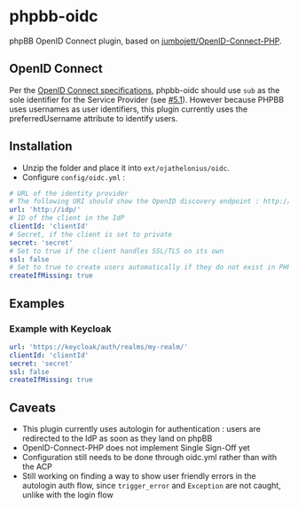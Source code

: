 # phpbb-oidc
phpBB OpenID Connect plugin, based on [jumbojett/OpenID-Connect-PHP](https://github.com/jumbojett/OpenID-Connect-PHP).

## OpenID Connect
Per the [OpenID Connect specifications](https://openid.net/specs/openid-connect-core-1_0.html), phpbb-oidc should use `sub` as the sole identifier for the Service Provider (see [#5.1](https://openid.net/specs/openid-connect-core-1_0.html#IDToken)). However because PHPBB uses usernames as user identifiers, this plugin currently uses the preferredUsername attribute to identify users.


## Installation
* Unzip the folder and place it into `ext/ojathelonius/oidc`.
* Configure `config/oidc.yml` :
```yaml
# URL of the identity provider
# The following URI should show the OpenID discovery endpoint : http://idp/.well-known/openid-configuration
url: 'http://idp/'
# ID of the client in the IdP
clientId: 'clientId'
# Secret, if the client is set to private
secret: 'secret'
# Set to true if the client handles SSL/TLS on its own
ssl: false
# Set to true to create users automatically if they do not exist in PHPBB's database
createIfMissing: true
```

## Examples
### Example with Keycloak

```yaml
url: 'https://keycloak/auth/realms/my-realm/'
clientId: 'clientId'
secret: 'secret'
ssl: false
createIfMissing: true
```

## Caveats
* This plugin currently uses autologin for authentication : users are redirected to the IdP as soon as they land on phpBB
* OpenID-Connect-PHP does not implement Single Sign-Off yet
* Configuration still needs to be done through oidc.yml rather than with the ACP
* Still working on finding a way to show user friendly errors in the autologin auth flow, since `trigger_error` and `Exception` are not caught, unlike with the login flow

